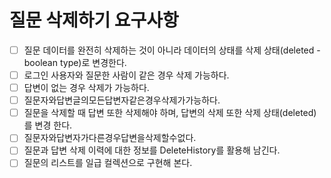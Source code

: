 # 질문 삭제하기 요구사항 

- [ ] 질문 데이터를 완전히 삭제하는 것이 아니라 데이터의 상태를 삭제 상태(deleted - boolean type)로 변경한다.
- [ ] 로그인 사용자와 질문한 사람이 같은 경우 삭제 가능하다.
- [ ] 답변이 없는 경우 삭제가 가능하다.
- [ ] 질문자와답변글의모든답변자같은경우삭제가가능하다.
- [ ] 질문을 삭제할 때 답변 또한 삭제해야 하며, 답변의 삭제 또한 삭제 상태(deleted)를 변경
한다.
- [ ] 질문자와답변자가다른경우답변을삭제할수없다.
- [ ] 질문과 답변 삭제 이력에 대한 정보를 DeleteHistory를 활용해 남긴다.
- [ ] 질문의 리스트를 일급 컬렉션으로 구현해 본다.
